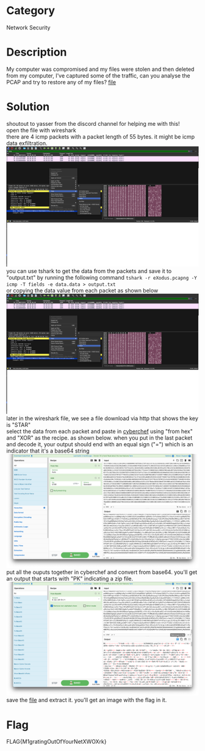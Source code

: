 # Category
Network Security
# Description
My computer was compromised and my files were stolen and then deleted from my computer, I've captured some of the traffic, can you analyse the PCAP and try to restore any of my files?
[file](./eXodus.pcapng)
# Solution 
shoutout to yasser from the discord channel for helping me with this!</br>
open the file with wireshark</br>
there are 4 icmp packets with a packet length of 55 bytes. it might be icmp data exfiltration.</br> 
![](./img1.png)you can use tshark to get the data from the packets and save it to "output.txt" by running the following command ```tshark -r eXodus.pcapng -Y icmp -T fields -e data.data > output.txt```</br>
or
copying the data value from each packet as shown below</br>
![lastpacket](./img1.png)</br>
later in the wireshark file, we see a file download via http that shows the key is "STAR"</br>
select the data from each packet and paste in [cyberchef](gchq.github.io) using "from hex" and "XOR" as the recipe. as shown below. when you put in the last packet and decode it, your output should end with an equal sign ("=") which is an indicator that it's a base64 string</br>
![wireshark](./img2.png)</br>
put all the ouputs together in cyberchef and convert from base64. you'll get an output that starts with "PK" indicating a zip file.</br>
![cyberchef](./img3.png)</br> 
save the [file](./download.zip) and extract it. you'll get an image with the flag in it. </br>
# Flag
FLAG{M1gratingOutOfYourNetXWOXrk}